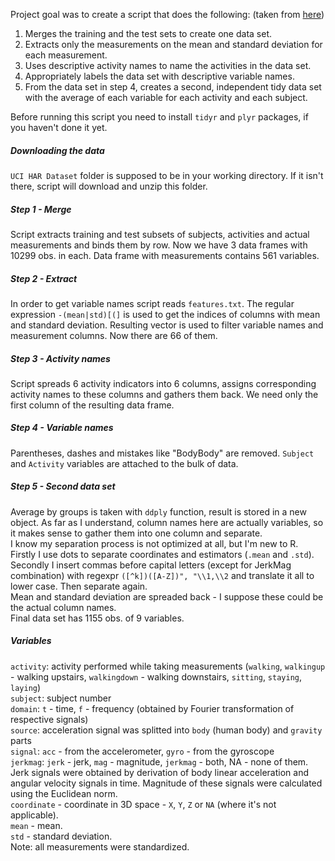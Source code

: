 Project goal was to create a script that does the following: (taken from [here](https://class.coursera.org/getdata-010/human_grading/view/courses/973497/assessments/3/submissions))  
1. Merges the training and the test sets to create one data set.  
2. Extracts only the measurements on the mean and standard deviation for each measurement.  
3. Uses descriptive activity names to name the activities in the data set.  
4. Appropriately labels the data set with descriptive variable names.   
5. From the data set in step 4, creates a second, independent tidy data set with the average of each variable for each activity and each subject.  

Before running this script you need to install `tidyr` and `plyr` packages, if you haven't done it yet.  
##### Downloading the data
`UCI HAR Dataset` folder is supposed to be in your working directory. If it isn't there, script will download and unzip this folder.
##### Step 1 - Merge
Script extracts training and test subsets of subjects, activities and actual measurements and binds them by row. Now we have 3 data frames with 10299 obs. in each. Data frame with measurements contains 561 variables.  
##### Step 2 - Extract  
In order to get variable names script reads `features.txt`. The regular expression `-(mean|std)[(]` is used to get the indices of columns with mean and standard deviation. Resulting vector is used to filter variable names and measurement columns. Now there are 66 of them.  
##### Step 3 - Activity names  
Script spreads 6 activity indicators into 6 columns, assigns corresponding activity names to these columns and gathers them back. We need only the first column of the resulting data frame.  
##### Step 4 - Variable names
Parentheses, dashes and mistakes like "BodyBody" are removed. `Subject` and `Activity` variables are attached to the bulk of data.   
##### Step 5 - Second data set
Average by groups is taken with `ddply` function, result is stored in a new object. As far as I understand, column names here are actually variables, so it makes sense to gather them into one column and separate.   
I know my separation process is not optimized at all, but I'm new to R. Firstly I use dots to separate coordinates and estimators (`.mean` and `.std`). Secondly I insert commas before capital letters (except for JerkMag combination) with regexpr `([^k])([A-Z])", "\\1,\\2` and translate it all to lower case. Then separate again.  
Mean and standard deviation are spreaded back - I suppose these could be the actual column names.  
Final data set has 1155 obs. of 9 variables.
##### Variables
`activity`: activity performed while taking measurements (`walking`, `walkingup` - walking upstairs, `walkingdown` - walking downstairs, `sitting`, `staying`, `laying`)  
`subject`: subject number  
`domain`: `t` - time, `f` - frequency (obtained by Fourier transformation of respective signals)     
`source`: acceleration signal was splitted into `body` (human body) and `gravity` parts   
`signal`: `acc` - from the accelerometer, `gyro` - from the gyroscope  
`jerkmag`: `jerk` - jerk, `mag` - magnitude, `jerkmag` - both, NA - none of them.   
Jerk signals were obtained by derivation of body linear acceleration and angular velocity signals in time. Magnitude of these  signals were calculated using the Euclidean norm.  
`coordinate` - coordinate in 3D space - `X`, `Y`, `Z` or `NA` (where it's not applicable).  
`mean` - mean.  
`std` - standard deviation.  
Note: all measurements were standardized.  